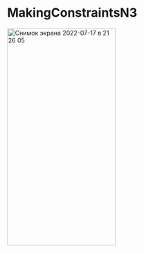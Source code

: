 # MakingConstraintsN3

<img height="500" width="250" alt="Снимок экрана 2022-07-17 в 21 26 05" src="https://user-images.githubusercontent.com/97702399/179421710-ef86211d-8bb5-4cca-a0db-8c34dbd785db.png">

